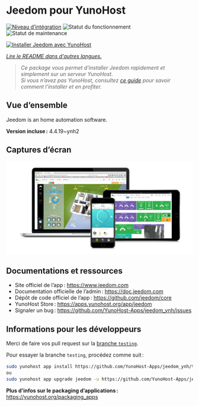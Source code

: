 <!--
Nota bene : ce README est automatiquement généré par <https://github.com/YunoHost/apps/tree/master/tools/readme_generator>
Il NE doit PAS être modifié à la main.
-->

# Jeedom pour YunoHost

[![Niveau d’intégration](https://apps.yunohost.org/badge/integration/jeedom)](https://ci-apps.yunohost.org/ci/apps/jeedom/)
![Statut du fonctionnement](https://apps.yunohost.org/badge/state/jeedom)
![Statut de maintenance](https://apps.yunohost.org/badge/maintained/jeedom)

[![Installer Jeedom avec YunoHost](https://install-app.yunohost.org/install-with-yunohost.svg)](https://install-app.yunohost.org/?app=jeedom)

*[Lire le README dans d'autres langues.](./ALL_README.md)*

> *Ce package vous permet d’installer Jeedom rapidement et simplement sur un serveur YunoHost.*  
> *Si vous n’avez pas YunoHost, consultez [ce guide](https://yunohost.org/install) pour savoir comment l’installer et en profiter.*

## Vue d’ensemble

Jeedom is an home automation software.


**Version incluse :** 4.4.19~ynh2

## Captures d’écran

![Capture d’écran de Jeedom](./doc/screenshots/01-Appli-jeedom.png)

## Documentations et ressources

- Site officiel de l’app : <https://www.jeedom.com>
- Documentation officielle de l’admin : <https://doc.jeedom.com>
- Dépôt de code officiel de l’app : <https://github.com/jeedom/core>
- YunoHost Store : <https://apps.yunohost.org/app/jeedom>
- Signaler un bug : <https://github.com/YunoHost-Apps/jeedom_ynh/issues>

## Informations pour les développeurs

Merci de faire vos pull request sur la [branche `testing`](https://github.com/YunoHost-Apps/jeedom_ynh/tree/testing).

Pour essayer la branche `testing`, procédez comme suit :

```bash
sudo yunohost app install https://github.com/YunoHost-Apps/jeedom_ynh/tree/testing --debug
ou
sudo yunohost app upgrade jeedom -u https://github.com/YunoHost-Apps/jeedom_ynh/tree/testing --debug
```

**Plus d’infos sur le packaging d’applications :** <https://yunohost.org/packaging_apps>
